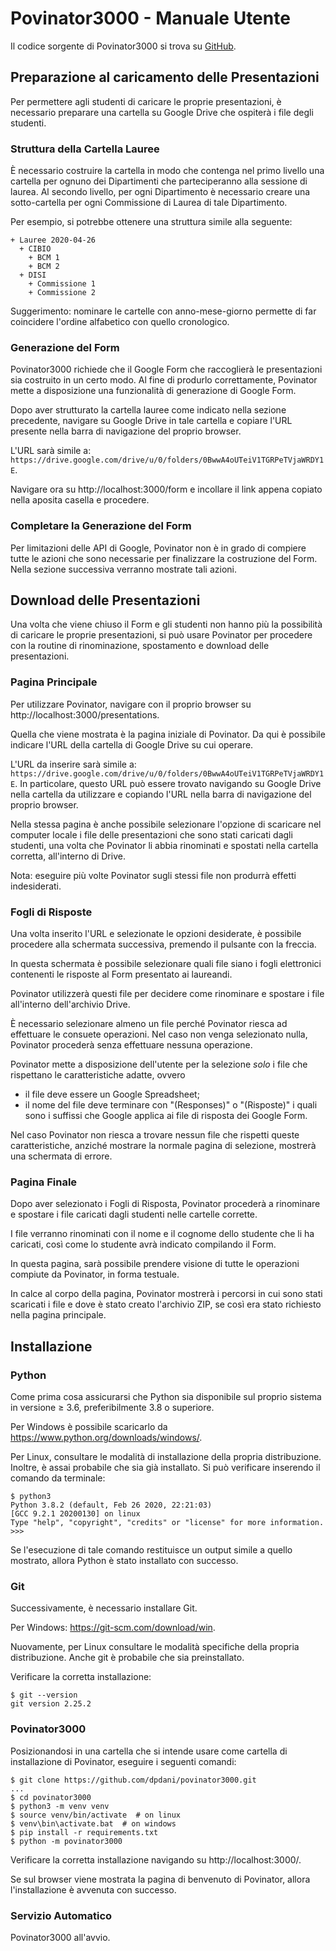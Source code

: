 # Povinator3000 - Manuale Utente

Il codice sorgente di Povinator3000 si trova su 
[GitHub](https://github.com/dpdani/povinator3000).

## Preparazione al caricamento delle Presentazioni

Per permettere agli studenti di caricare le proprie presentazioni, è necessario 
preparare una cartella su Google Drive che ospiterà i file degli studenti.

### Struttura della Cartella Lauree

È necessario costruire la cartella in modo che contenga nel primo livello una 
cartella per ognuno dei Dipartimenti che parteciperanno alla sessione di laurea.
Al secondo livello, per ogni Dipartimento è necessario creare una sotto-cartella
per ogni Commissione di Laurea di tale Dipartimento.

Per esempio, si potrebbe ottenere una struttura simile alla seguente:

```
+ Lauree 2020-04-26
  + CIBIO
    + BCM 1
    + BCM 2
  + DISI
    + Commissione 1
    + Commissione 2
```

Suggerimento: nominare le cartelle con anno-mese-giorno permette di far 
coincidere l'ordine alfabetico con quello cronologico.

### Generazione del Form

Povinator3000 richiede che il Google Form che raccoglierà le presentazioni
sia costruito in un certo modo.
Al fine di produrlo correttamente, Povinator mette a disposizione una 
funzionalità di generazione di Google Form.

Dopo aver strutturato la cartella lauree come indicato nella sezione precedente,
navigare su Google Drive in tale cartella e copiare l'URL presente nella
barra di navigazione del proprio browser.

L'URL sarà simile a:
`https://drive.google.com/drive/u/0/folders/0BwwA4oUTeiV1TGRPeTVjaWRDY1E`.

Navigare ora su http://localhost:3000/form e incollare il link appena copiato
nella aposita casella e procedere.

### Completare la Generazione del Form

Per limitazioni delle API di Google, Povinator non è in grado di
compiere tutte le azioni che sono necessarie per finalizzare la costruzione
del Form.
Nella sezione successiva verranno mostrate tali azioni.

## Download delle Presentazioni

Una volta che viene chiuso il Form e gli studenti non hanno più la possibilità 
di caricare le proprie presentazioni, si può usare Povinator per procedere con
la routine di rinominazione, spostamento e download delle presentazioni.

### Pagina Principale

Per utilizzare Povinator, navigare con il proprio browser su
http://localhost:3000/presentations.

Quella che viene mostrata è la pagina iniziale di Povinator.
Da qui è possibile indicare l'URL della cartella di Google Drive su cui operare.

L'URL da inserire sarà simile a:
`https://drive.google.com/drive/u/0/folders/0BwwA4oUTeiV1TGRPeTVjaWRDY1E`.
In particolare, questo URL può essere trovato navigando su Google Drive nella 
cartella da utilizzare e copiando l'URL nella barra di navigazione del proprio
browser.

Nella stessa pagina è anche possibile selezionare l'opzione di scaricare nel
computer locale i file delle presentazioni che sono stati caricati dagli
studenti, una volta che Povinator li abbia rinominati e spostati nella cartella
corretta, all'interno di Drive.

Nota: eseguire più volte Povinator sugli stessi file non produrrà effetti
indesiderati.

### Fogli di Risposte

Una volta inserito l'URL e selezionate le opzioni desiderate, è possibile 
procedere alla schermata successiva, premendo il pulsante con la freccia.

In questa schermata è possibile selezionare quali file siano i fogli 
elettronici contenenti le risposte al Form presentato ai laureandi.

Povinator utilizzerà questi file per decidere come rinominare e spostare i file
all'interno dell'archivio Drive.

È necessario selezionare almeno un file perché Povinator riesca ad effettuare
le consuete operazioni. 
Nel caso non venga selezionato nulla, Povinator procederà senza effettuare 
nessuna operazione.

Povinator mette a disposizione dell'utente per la selezione _solo_ i file che
rispettano le caratteristiche adatte, ovvero

- il file deve essere un Google Spreadsheet;
- il nome del file deve terminare con "(Responses)" o "(Risposte)" i quali sono 
i suffissi che Google applica ai file di risposta dei Google Form.

Nel caso Povinator non riesca a trovare nessun file che rispetti queste 
caratteristiche, anziché mostrare la normale pagina di selezione, mostrerà una
schermata di errore.

### Pagina Finale

Dopo aver selezionato i Fogli di Risposta, Povinator procederà a rinominare e 
spostare i file caricati dagli studenti nelle cartelle corrette.

I file verranno rinominati con il nome e il cognome dello studente che li ha
caricati, così come lo studente avrà indicato compilando il Form.

In questa pagina, sarà possibile prendere visione di tutte le operazioni 
compiute da Povinator, in forma testuale.

In calce al corpo della pagina, Povinator mostrerà i percorsi in cui sono stati
scaricati i file e dove è stato creato l'archivio ZIP, se così era stato
richiesto nella pagina principale.

## Installazione

### Python

Come prima cosa assicurarsi che Python sia disponibile sul proprio sistema
in versione $\geq$ 3.6, preferibilmente 3.8 o superiore.

Per Windows è possibile scaricarlo da https://www.python.org/downloads/windows/.

Per Linux, consultare le modalità di installazione della propria distribuzione.
Inoltre, è assai probabile che sia già installato.
Si può verificare inserendo il comando da terminale:

```
$ python3
Python 3.8.2 (default, Feb 26 2020, 22:21:03) 
[GCC 9.2.1 20200130] on linux
Type "help", "copyright", "credits" or "license" for more information.
>>> 
``` 

Se l'esecuzione di tale comando restituisce un output simile a quello mostrato,
allora Python è stato installato con successo.

### Git

Successivamente, è necessario installare Git.

Per Windows: https://git-scm.com/download/win.

Nuovamente, per Linux consultare le modalità specifiche della propria
distribuzione.
Anche git è probabile che sia preinstallato.

Verificare la corretta installazione:

```
$ git --version
git version 2.25.2
```

### Povinator3000

Posizionandosi in una cartella che si intende usare come cartella di
installazione di Povinator, eseguire i seguenti comandi:

```
$ git clone https://github.com/dpdani/povinator3000.git
...
$ cd povinator3000
$ python3 -m venv venv
$ source venv/bin/activate  # on linux
$ venv\bin\activate.bat  # on windows
$ pip install -r requirements.txt
$ python -m povinator3000
``` 

Verificare la corretta installazione navigando su http://localhost:3000/.

Se sul browser viene mostrata la pagina di benvenuto di Povinator, allora
l'installazione è avvenuta con successo.


### Servizio Automatico

Povinator3000 all'avvio.
